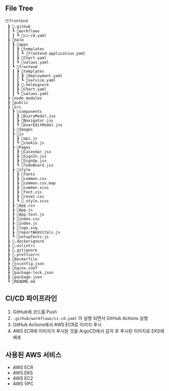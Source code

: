 ## File Tree
```
📦frontend
 ┣ 📂.github
 ┃ ┗ 📂workflows
 ┃ ┃ ┗ 📜ci-cd.yaml
 ┣ 📂helm
 ┃ ┣ 📂apps
 ┃ ┃ ┣ 📂templates
 ┃ ┃ ┃ ┗ 📜frontend-application.yaml
 ┃ ┃ ┣ 📜Chart.yaml
 ┃ ┃ ┗ 📜values.yaml
 ┃ ┗ 📂frontend
 ┃ ┃ ┣ 📂templates
 ┃ ┃ ┃ ┣ 📜deployment.yaml
 ┃ ┃ ┃ ┗ 📜service.yaml
 ┃ ┃ ┣ 📜.helmignore
 ┃ ┃ ┣ 📜Chart.yaml
 ┃ ┃ ┗ 📜values.yaml
 ┣ 📂node_modules
 ┣ 📂public
 ┣ 📂src
 ┃ ┣ 📂components
 ┃ ┃ ┣ 📜DiaryModal.jsx
 ┃ ┃ ┣ 📜Navigator.jsx
 ┃ ┃ ┗ 📜UserEditModal.jsx
 ┃ ┣ 📂Images
 ┃ ┣ 📂js
 ┃ ┃ ┣ 📜api.js
 ┃ ┃ ┗ 📜cookie.js
 ┃ ┣ 📂Pages
 ┃ ┃ ┣ 📜Calendar.jsx
 ┃ ┃ ┣ 📜SignIn.jsx
 ┃ ┃ ┣ 📜SignUp.jsx
 ┃ ┃ ┗ 📜TodoBoard.jsx
 ┃ ┣ 📂style
 ┃ ┃ ┣ 📂fonts
 ┃ ┃ ┣ 📜common.css
 ┃ ┃ ┣ 📜common.css.map
 ┃ ┃ ┣ 📜common.scss
 ┃ ┃ ┣ 📜font.css
 ┃ ┃ ┣ 📜reset.css
 ┃ ┃ ┗ 📜_style.scss
 ┃ ┣ 📜App.css
 ┃ ┣ 📜App.js
 ┃ ┣ 📜App.test.js
 ┃ ┣ 📜index.css
 ┃ ┣ 📜index.js
 ┃ ┣ 📜logo.svg
 ┃ ┣ 📜reportWebVitals.js
 ┃ ┗ 📜setupTests.js
 ┣ 📜.dockerignore
 ┣ 📜.eslintrc
 ┣ 📜.gitignore
 ┣ 📜.prettierrc
 ┣ 📜Dockerfile
 ┣ 📜jsconfig.json
 ┣ 📜nginx.conf
 ┣ 📜package-lock.json
 ┣ 📜package.json
 ┗ 📜README.md
 ```

## CI/CD 파이프라인
1. GitHub에 코드를 Push
2. `.github/workflows/ci-cd.yaml` 이 실행 되면서 GitHub Actions 실행
3. GitHub Actions에서 AWS ECR로 이미지 푸시
4. AWS ECR에 이미지가 푸시된 것을 ArgoCD에서 감지 후 푸시된 이미지로 EKS에 배포

## 사용된 AWS 서비스
* AWS ECR
* AWS EKS
* AWS EC2
* AWS VPC
